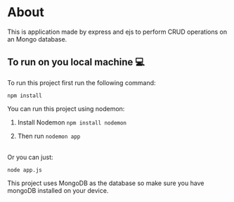 # About
This is application made by express and ejs to perform CRUD operations on an Mongo database. 


## To run on you local machine 💻
To run this project first run the following command:

`npm install`

You can run this project using nodemon:
1) Install Nodemon
`npm install nodemon`

2) Then run 
`nodemon app`

<br> Or you can just:

`node app.js`

This project uses MongoDB as the database so make sure you have mongoDB installed on your device.
